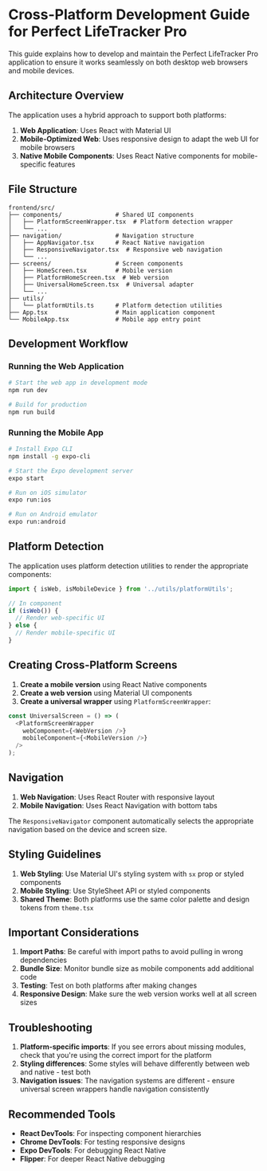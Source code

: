 # Cross-Platform Development Guide for Perfect LifeTracker Pro

This guide explains how to develop and maintain the Perfect LifeTracker Pro application to ensure it works seamlessly on both desktop web browsers and mobile devices.

## Architecture Overview

The application uses a hybrid approach to support both platforms:

1. **Web Application**: Uses React with Material UI
2. **Mobile-Optimized Web**: Uses responsive design to adapt the web UI for mobile browsers
3. **Native Mobile Components**: Uses React Native components for mobile-specific features

## File Structure

```
frontend/src/
├── components/               # Shared UI components
│   ├── PlatformScreenWrapper.tsx  # Platform detection wrapper
│   └── ...
├── navigation/               # Navigation structure
│   ├── AppNavigator.tsx      # React Native navigation
│   ├── ResponsiveNavigator.tsx  # Responsive web navigation
│   └── ...
├── screens/                  # Screen components
│   ├── HomeScreen.tsx        # Mobile version
│   ├── PlatformHomeScreen.tsx  # Web version
│   ├── UniversalHomeScreen.tsx  # Universal adapter
│   └── ...
├── utils/
│   └── platformUtils.ts      # Platform detection utilities
├── App.tsx                   # Main application component
└── MobileApp.tsx             # Mobile app entry point
```

## Development Workflow

### Running the Web Application

```bash
# Start the web app in development mode
npm run dev

# Build for production
npm run build
```

### Running the Mobile App

```bash
# Install Expo CLI
npm install -g expo-cli

# Start the Expo development server
expo start

# Run on iOS simulator
expo run:ios

# Run on Android emulator
expo run:android
```

## Platform Detection

The application uses platform detection utilities to render the appropriate components:

```typescript
import { isWeb, isMobileDevice } from '../utils/platformUtils';

// In component
if (isWeb()) {
  // Render web-specific UI
} else {
  // Render mobile-specific UI
}
```

## Creating Cross-Platform Screens

1. **Create a mobile version** using React Native components
2. **Create a web version** using Material UI components
3. **Create a universal wrapper** using `PlatformScreenWrapper`:

```typescript
const UniversalScreen = () => (
  <PlatformScreenWrapper
    webComponent={<WebVersion />}
    mobileComponent={<MobileVersion />}
  />
);
```

## Navigation

1. **Web Navigation**: Uses React Router with responsive layout
2. **Mobile Navigation**: Uses React Navigation with bottom tabs

The `ResponsiveNavigator` component automatically selects the appropriate navigation based on the device and screen size.

## Styling Guidelines

1. **Web Styling**: Use Material UI's styling system with `sx` prop or styled components
2. **Mobile Styling**: Use StyleSheet API or styled components
3. **Shared Theme**: Both platforms use the same color palette and design tokens from `theme.tsx`

## Important Considerations

1. **Import Paths**: Be careful with import paths to avoid pulling in wrong dependencies
2. **Bundle Size**: Monitor bundle size as mobile components add additional code
3. **Testing**: Test on both platforms after making changes
4. **Responsive Design**: Make sure the web version works well at all screen sizes

## Troubleshooting

1. **Platform-specific imports**: If you see errors about missing modules, check that you're using the correct import for the platform
2. **Styling differences**: Some styles will behave differently between web and native - test both
3. **Navigation issues**: The navigation systems are different - ensure universal screen wrappers handle navigation consistently

## Recommended Tools

- **React DevTools**: For inspecting component hierarchies
- **Chrome DevTools**: For testing responsive designs
- **Expo DevTools**: For debugging React Native
- **Flipper**: For deeper React Native debugging 
